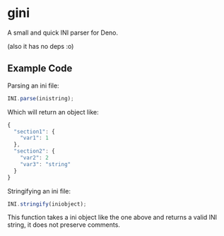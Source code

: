 # gini

A small and quick INI parser for Deno.

(also it has no deps :o)

## Example Code

Parsing an ini file:

```ts
INI.parse(inistring);
```

Which will return an object like:
```ts
{
  "section1": {
    "var1": 1
  },
  "section2": {
    "var2": 2
    "var3": "string"
  }
}
```

Stringifying an ini file:

```ts
INI.stringify(iniobject);
```

This function takes a ini object like the one above and returns a valid INI string, it does not preserve comments.
